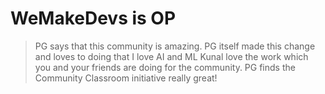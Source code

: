 # WeMakeDevs is OP

> PG says that this community is amazing.
> PG itself made this change and loves to doing that
> I love AI and ML
> Kunal love the work which you and your friends are doing for the community.
> PG finds the Community Classroom initiative really great!
